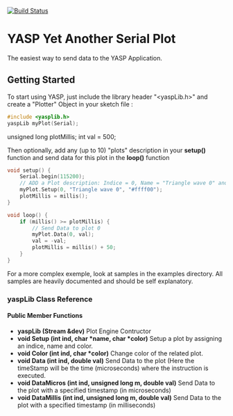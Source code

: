 [![Build Status](https://travis-ci.org/pvizeli/CmdParser.svg?branch=master)](https://travis-ci.org/pvizeli/CmdParser)

# YASP Yet Another Serial Plot
The easiest way to send data to the YASP Application.

## Getting Started

To start using YASP, just include the library header "<yaspLib.h>" and create a "Plotter" Object in your sketch file :
```c++
#include <yasplib.h>
yaspLib myPlot(Serial);
```
unsigned long plotMillis;
int val = 500;

Then optionally, add any (up to 10) "plots" description in your <strong>setup()</strong> function
and send data for this plot in the <strong>loop()</strong> function
```c++
void setup() {
    Serial.begin(115200);
    // ADD a Plot description: Indice = 0, Name = "Triangle wave 0" and Color = yellow.
    myPlot.Setup(0, "Triangle wave 0", "#ffff00");
    plotMillis = millis();
}

void loop() {
    if (millis() >= plotMillis) {
        // Send Data to plot 0
        myPlot.Data(0, val);
        val = -val;
        plotMillis = millis() + 50;
    }
}
```
For a more complex exemple, look at samples in the examples directory. All samples are heavily documented and should be self explanatory.
<h3>yaspLib Class Reference</h3>
<h4>Public Member Functions</h4>
<ul>
<li>
<strong>yaspLib (Stream &dev)</strong> Plot Engine Contructor
</li>
<li>
<strong>void Setup (int ind, char *name, char *color)</strong> Setup a plot by assigning an indice, name and color.
</li>
<li>
<strong>void Color (int ind, char *color)</strong> Change color of the related plot.
</li>
<li>
<strong>void Data (int ind, double val)</strong> Send Data to the plot (Here the timeStamp will be the time (microseconds) where the instruction is executed.
</li>
<li>
<strong>void DataMicros (int ind, unsigned long m, double val)</strong> Send Data to the plot with a specified timestamp (in microseconds)
</li>
<li>
<strong>void DataMillis (int ind, unsigned long m, double val)</strong> Send Data to the plot with a specified timestamp (in milliseconds)
</li>
</li>
</ul>
